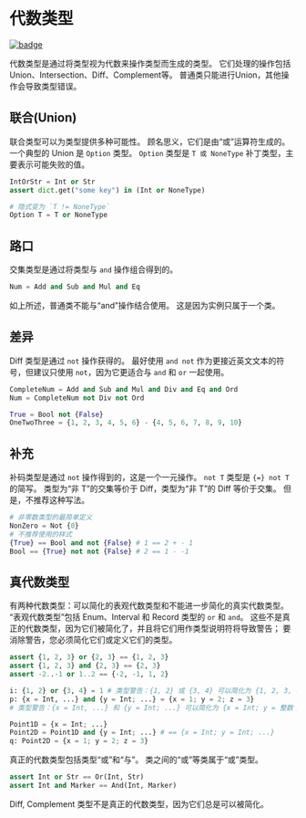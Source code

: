 # 代数类型

[![badge](https://img.shields.io/endpoint.svg?url=https%3A%2F%2Fgezf7g7pd5.execute-api.ap-northeast-1.amazonaws.com%2Fdefault%2Fsource_up_to_date%3Fowner%3Derg-lang%26repos%3Derg%26ref%3Dmain%26path%3Ddoc/EN/syntax/type/13_algebraic.md%26commit_hash%3Dc120700585fdb1d655255c8e2817bb13cc8d369e)](https://gezf7g7pd5.execute-api.ap-northeast-1.amazonaws.com/default/source_up_to_date?owner=erg-lang&repos=erg&ref=main&path=doc/EN/syntax/type/13_algebraic.md&commit_hash=c120700585fdb1d655255c8e2817bb13cc8d369e)

代数类型是通过将类型视为代数来操作类型而生成的类型。
它们处理的操作包括Union、Intersection、Diff、Complement等。
普通类只能进行Union，其他操作会导致类型错误。

## 联合(Union)

联合类型可以为类型提供多种可能性。 顾名思义，它们是由“或”运算符生成的。
一个典型的 Union 是 `Option` 类型。 `Option` 类型是 `T 或 NoneType` 补丁类型，主要表示可能失败的值。

```python
IntOrStr = Int or Str
assert dict.get("some key") in (Int or NoneType)

# 隐式变为 `T != NoneType`
Option T = T or NoneType
```

## 路口

交集类型是通过将类型与 `and` 操作组合得到的。

```python
Num = Add and Sub and Mul and Eq
```

如上所述，普通类不能与“and”操作结合使用。 这是因为实例只属于一个类。

## 差异

Diff 类型是通过 `not` 操作获得的。
最好使用 `and not` 作为更接近英文文本的符号，但建议只使用 `not`，因为它更适合与 `and` 和 `or` 一起使用。

```python
CompleteNum = Add and Sub and Mul and Div and Eq and Ord
Num = CompleteNum not Div not Ord

True = Bool not {False}
OneTwoThree = {1, 2, 3, 4, 5, 6} - {4, 5, 6, 7, 8, 9, 10}
```

## 补充

补码类型是通过 `not` 操作得到的，这是一个一元操作。 `not T` 类型是 `{=} not T` 的简写。
类型为“非 T”的交集等价于 Diff，类型为“非 T”的 Diff 等价于交集。
但是，不推荐这种写法。

```python
# 非零数类型的最简单定义
NonZero = Not {0}
# 不推荐使用的样式
{True} == Bool and not {False} # 1 == 2 + - 1
Bool == {True} not not {False} # 2 == 1 - -1
```

## 真代数类型

有两种代数类型：可以简化的表观代数类型和不能进一步简化的真实代数类型。
“表观代数类型”包括 Enum、Interval 和 Record 类型的 `or` 和 `and`。
这些不是真正的代数类型，因为它们被简化了，并且将它们用作类型说明符将导致警告； 要消除警告，您必须简化它们或定义它们的类型。

```python
assert {1, 2, 3} or {2, 3} == {1, 2, 3}
assert {1, 2, 3} and {2, 3} == {2, 3}
assert -2..-1 or 1..2 == {-2, -1, 1, 2}

i: {1, 2} or {3, 4} = 1 # 类型警告：{1, 2} 或 {3, 4} 可以简化为 {1, 2, 3, 4}
p: {x = Int, ...} and {y = Int; ...} = {x = 1; y = 2; z = 3}
# 类型警告：{x = Int, ...} 和 {y = Int; ...} 可以简化为 {x = Int; y = 整数； ...}

Point1D = {x = Int; ...}
Point2D = Point1D and {y = Int; ...} # == {x = Int; y = Int; ...}
q: Point2D = {x = 1; y = 2; z = 3}
```

真正的代数类型包括类型“或”和“与”。 类之间的“或”等类属于“或”类型。

```python
assert Int or Str == Or(Int, Str)
assert Int and Marker == And(Int, Marker)
```

Diff, Complement 类型不是真正的代数类型，因为它们总是可以被简化。
